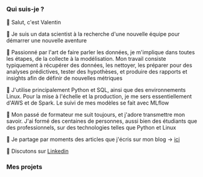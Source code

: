 ### Qui suis-je ?

👋 Salut, c'est Valentin

💼 Je suis un data scientist à la recherche d'une nouvelle équipe pour démarrer une nouvelle aventure

👀 Passionné par l'art de faire parler les données, je m'implique dans toutes les étapes, de la collecte à la modélisation. Mon travail consiste typiquement à récupérer des données, les nettoyer, les préparer pour des analyses prédictives, tester des hypothèses, et produire des rapports et insights afin de définir de nouvelles métriques

🧰 J'utilise principalement Python et SQL, ainsi que des environnements Linux. Pour la mise à l'échelle et la production, je me sers essentiellement d'AWS et de Spark. Le suivi de mes modèles se fait avec MLflow

🤝 Mon passé de formateur me suit toujours, et j'adore transmettre mon savoir. J'ai formé des centaines de personnes, aussi bien des étudiants que des professionnels, sur des technologies telles que Python et Linux

📝 Je partage par moments des articles que j'écris sur mon blog -> [ici](https://valentin-dumont.com)

📨 Discutons sur [Linkedin](https://www.linkedin.com/in/valentin-dumont-data/)

### Mes projets


<!--
**vdmt-data/vdmt-data** is a ✨ _special_ ✨ repository because its `README.md` (this file) appears on your GitHub profile.

Here are some ideas to get you started:

- 🔭 I’m currently working on ...
- 🌱 I’m currently learning ...
- 👯 I’m looking to collaborate on ...
- 🤔 I’m looking for help with ...
- 💬 Ask me about ...
- 📫 How to reach me: ...
- 😄 Pronouns: ...
- ⚡ Fun fact: ...
-->
